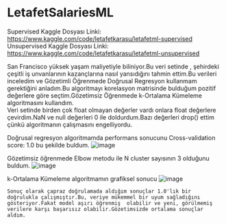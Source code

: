 # LetafetSalariesML

Supervised Kaggle Dosyası Linki: https://www.kaggle.com/code/letafetkarasu/letafetml-supervised  
Unsupervised Kaggle Dosyası Linki: https://www.kaggle.com/code/letafetkarasu/letafetml-unsupervised  

   San Francisco yüksek yaşam maliyetiyle biliniyor.Bu veri setinde , şehirdeki çeşitli iş unvanlarının kazançlarına nasıl yansıdığını tahmin ettim.Bu verileri inceledim ve Gözetimli Öğrenmede Doğrusal Regresyon kullanmam gerektiğini anladım.Bu algoritmayı korelasyon matrisinde bulduğum pozitif değerlere göre seçtim.Gözetimsiz Öğrenmede k-Ortalama Kümeleme algoritmasını kullandım.  
  Veri setinde birden çok float olmayan değerler vardı onlara float değerlere çevirdim.NaN ve null değerleri 0 ile doldurdum.Bazı değerleri drop() ettim çünkü algoritmanın çalışmasını engelliyordu.  
  
  Doğrusal regresyon algoritmamda performans sonucunu Cross-validation score: 1.0 bu şekilde buldum.
    ![image](https://github.com/user-attachments/assets/2931c5e2-708c-4a21-b7b1-842148183d94)   

  Gözetimsiz öğrenmede Elbow metodu ile N cluster sayısının 3 olduğunu buldum.
    ![image](https://github.com/user-attachments/assets/366dbc12-0694-4527-be90-f198ff5bdb0d)  

  k-Ortalama Kümeleme algoritmamın grafiksel sonucu 
    ![image](https://github.com/user-attachments/assets/878009ea-e66b-4933-934c-37d94749b9b1)  


    Sonuç olarak çapraz doğrulamada aldığım sonuçlar 1.0'lık bir doğrulukla çalışmıştır.Bu, veriye mükemmel bir uyum sağladığını gösteriyor.Fakat model aşırı öğrenmiş  olabilir ve yeni, görülmemiş verilere karşı başarısız olabilir.Gözetimsizde ortalama sonuçlar aldım.

    


  
